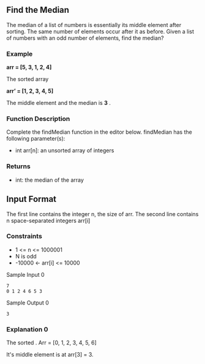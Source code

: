 ## Find the Median

The median of a list of numbers is essentially its middle element after sorting. The same number of elements occur after it as before. Given a list of numbers with an odd number of elements, find the median?

### Example
**arr = [5, 3, 1, 2, 4]**

The sorted array

**arr’ = [1, 2, 3, 4, 5]**

The middle element and the median is **3** .

### Function Description

Complete the findMedian function in the editor below.
findMedian has the following parameter(s):

-	int arr[n]: an unsorted array of integers

### Returns

-	int: the median of the array

## Input Format
The first line contains the integer n, the size of arr.
The second line contains n space-separated integers arr[i]

### Constraints

-	1 <= n <= 1000001
-	 N is odd
-	-10000 <- arr[i] <= 10000

Sample Input 0
````
7
0 1 2 4 6 5 3
````
Sample Output 0
```
3
```
### Explanation 0
The sorted . 
Arr = [0, 1, 2, 3, 4, 5, 6]

It's middle element is at arr[3] = 3.
